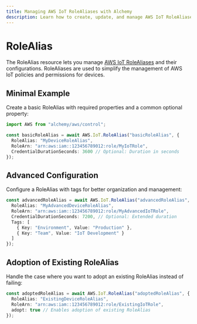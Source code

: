 ```yaml
---
title: Managing AWS IoT RoleAliases with Alchemy
description: Learn how to create, update, and manage AWS IoT RoleAliases using Alchemy Cloud Control.
---
```


# RoleAlias

The RoleAlias resource lets you manage [AWS IoT RoleAliases](https://docs.aws.amazon.com/iot/latest/userguide/) and their configurations. RoleAliases are used to simplify the management of AWS IoT policies and permissions for devices.

## Minimal Example

Create a basic RoleAlias with required properties and a common optional property:

```ts
import AWS from "alchemy/aws/control";

const basicRoleAlias = await AWS.IoT.RoleAlias("basicRoleAlias", {
  RoleAlias: "MyDeviceRoleAlias",
  RoleArn: "arn:aws:iam::123456789012:role/MyIoTRole",
  CredentialDurationSeconds: 3600 // Optional: Duration in seconds
});
```

## Advanced Configuration

Configure a RoleAlias with tags for better organization and management:

```ts
const advancedRoleAlias = await AWS.IoT.RoleAlias("advancedRoleAlias", {
  RoleAlias: "MyAdvancedDeviceRoleAlias",
  RoleArn: "arn:aws:iam::123456789012:role/MyAdvancedIoTRole",
  CredentialDurationSeconds: 7200, // Optional: Extended duration
  Tags: [
    { Key: "Environment", Value: "Production" },
    { Key: "Team", Value: "IoT Development" }
  ]
});
```

## Adoption of Existing RoleAlias

Handle the case where you want to adopt an existing RoleAlias instead of failing:

```ts
const adoptedRoleAlias = await AWS.IoT.RoleAlias("adoptedRoleAlias", {
  RoleAlias: "ExistingDeviceRoleAlias",
  RoleArn: "arn:aws:iam::123456789012:role/ExistingIoTRole",
  adopt: true // Enables adoption of existing RoleAlias
});
```